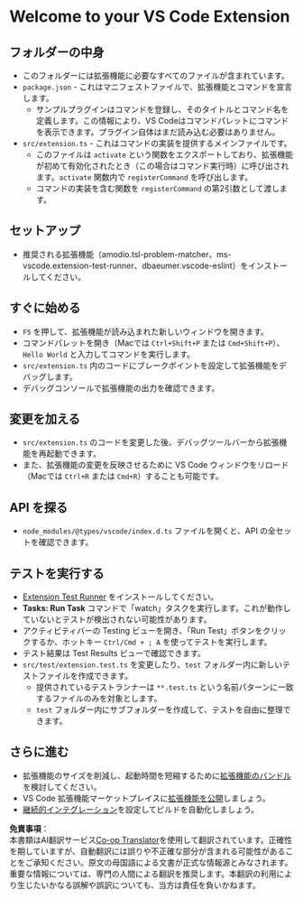 <!--
CO_OP_TRANSLATOR_METADATA:
{
  "original_hash": "eae2c0ea18160a3e7a63ace7b53897d7",
  "translation_date": "2025-05-08T06:43:50+00:00",
  "source_file": "code/07.Lab/01/AIPC/extensions/phi3ext/vsc-extension-quickstart.md",
  "language_code": "ja"
}
-->
# Welcome to your VS Code Extension

## フォルダーの中身

* このフォルダーには拡張機能に必要なすべてのファイルが含まれています。
* `package.json` - これはマニフェストファイルで、拡張機能とコマンドを宣言します。
  * サンプルプラグインはコマンドを登録し、そのタイトルとコマンド名を定義します。この情報により、VS Codeはコマンドパレットにコマンドを表示できます。プラグイン自体はまだ読み込む必要はありません。
* `src/extension.ts` - これはコマンドの実装を提供するメインファイルです。
  * このファイルは `activate` という関数をエクスポートしており、拡張機能が初めて有効化されたとき（この場合はコマンド実行時）に呼び出されます。`activate` 関数内で `registerCommand` を呼び出します。
  * コマンドの実装を含む関数を `registerCommand` の第2引数として渡します。

## セットアップ

* 推奨される拡張機能（amodio.tsl-problem-matcher、ms-vscode.extension-test-runner、dbaeumer.vscode-eslint）をインストールしてください。

## すぐに始める

* `F5` を押して、拡張機能が読み込まれた新しいウィンドウを開きます。
* コマンドパレットを開き（Macでは `Ctrl+Shift+P` または `Cmd+Shift+P`）、`Hello World` と入力してコマンドを実行します。
* `src/extension.ts` 内のコードにブレークポイントを設定して拡張機能をデバッグします。
* デバッグコンソールで拡張機能の出力を確認できます。

## 変更を加える

* `src/extension.ts` のコードを変更した後、デバッグツールバーから拡張機能を再起動できます。
* また、拡張機能の変更を反映させるために VS Code ウィンドウをリロード（Macでは `Ctrl+R` または `Cmd+R`）することも可能です。

## API を探る

* `node_modules/@types/vscode/index.d.ts` ファイルを開くと、API の全セットを確認できます。

## テストを実行する

* [Extension Test Runner](https://marketplace.visualstudio.com/items?itemName=ms-vscode.extension-test-runner) をインストールしてください。
* **Tasks: Run Task** コマンドで「watch」タスクを実行します。これが動作していないとテストが検出されない可能性があります。
* アクティビティバーの Testing ビューを開き、「Run Test」ボタンをクリックするか、ホットキー `Ctrl/Cmd + ; A` を使ってテストを実行します。
* テスト結果は Test Results ビューで確認できます。
* `src/test/extension.test.ts` を変更したり、`test` フォルダー内に新しいテストファイルを作成できます。
  * 提供されているテストランナーは `**.test.ts` という名前パターンに一致するファイルのみを対象とします。
  * `test` フォルダー内にサブフォルダーを作成して、テストを自由に整理できます。

## さらに進む

* 拡張機能のサイズを削減し、起動時間を短縮するために[拡張機能のバンドル](https://code.visualstudio.com/api/working-with-extensions/bundling-extension?WT.mc_id=aiml-137032-kinfeylo)を検討してください。
* VS Code 拡張機能マーケットプレイスに[拡張機能を公開](https://code.visualstudio.com/api/working-with-extensions/publishing-extension?WT.mc_id=aiml-137032-kinfeylo)しましょう。
* [継続的インテグレーション](https://code.visualstudio.com/api/working-with-extensions/continuous-integration?WT.mc_id=aiml-137032-kinfeylo)を設定してビルドを自動化しましょう。

**免責事項**：  
本書類はAI翻訳サービス[Co-op Translator](https://github.com/Azure/co-op-translator)を使用して翻訳されています。正確性を期していますが、自動翻訳には誤りや不正確な部分が含まれる可能性があることをご承知ください。原文の母国語による文書が正式な情報源とみなされます。重要な情報については、専門の人間による翻訳を推奨します。本翻訳の利用により生じたいかなる誤解や誤訳についても、当方は責任を負いかねます。